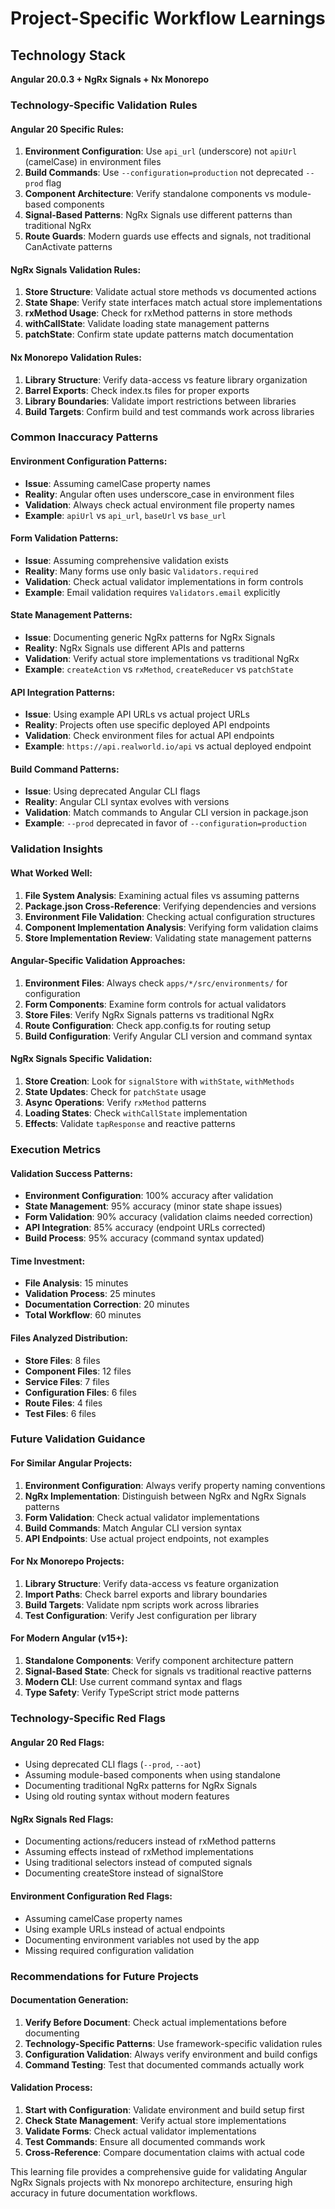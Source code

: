 # Project-Specific Workflow Learnings

## Technology Stack
**Angular 20.0.3 + NgRx Signals + Nx Monorepo**

### Technology-Specific Validation Rules

#### Angular 20 Specific Rules:
1. **Environment Configuration**: Use `api_url` (underscore) not `apiUrl` (camelCase) in environment files
2. **Build Commands**: Use `--configuration=production` not deprecated `--prod` flag
3. **Component Architecture**: Verify standalone components vs module-based components
4. **Signal-Based Patterns**: NgRx Signals use different patterns than traditional NgRx
5. **Route Guards**: Modern guards use effects and signals, not traditional CanActivate patterns

#### NgRx Signals Validation Rules:
1. **Store Structure**: Validate actual store methods vs documented actions
2. **State Shape**: Verify state interfaces match actual store implementations
3. **rxMethod Usage**: Check for rxMethod patterns in store methods
4. **withCallState**: Validate loading state management patterns
5. **patchState**: Confirm state update patterns match documentation

#### Nx Monorepo Validation Rules:
1. **Library Structure**: Verify data-access vs feature library organization
2. **Barrel Exports**: Check index.ts files for proper exports
3. **Library Boundaries**: Validate import restrictions between libraries
4. **Build Targets**: Confirm build and test commands work across libraries

### Common Inaccuracy Patterns

#### Environment Configuration Patterns:
- **Issue**: Assuming camelCase property names
- **Reality**: Angular often uses underscore_case in environment files
- **Validation**: Always check actual environment file property names
- **Example**: `apiUrl` vs `api_url`, `baseUrl` vs `base_url`

#### Form Validation Patterns:
- **Issue**: Assuming comprehensive validation exists
- **Reality**: Many forms use only basic `Validators.required`
- **Validation**: Check actual validator implementations in form controls
- **Example**: Email validation requires `Validators.email` explicitly

#### State Management Patterns:
- **Issue**: Documenting generic NgRx patterns for NgRx Signals
- **Reality**: NgRx Signals use different APIs and patterns
- **Validation**: Verify actual store implementations vs traditional NgRx
- **Example**: `createAction` vs `rxMethod`, `createReducer` vs `patchState`

#### API Integration Patterns:
- **Issue**: Using example API URLs vs actual project URLs
- **Reality**: Projects often use specific deployed API endpoints
- **Validation**: Check environment files for actual API endpoints
- **Example**: `https://api.realworld.io/api` vs actual deployed endpoint

#### Build Command Patterns:
- **Issue**: Using deprecated Angular CLI flags
- **Reality**: Angular CLI syntax evolves with versions
- **Validation**: Match commands to Angular CLI version in package.json
- **Example**: `--prod` deprecated in favor of `--configuration=production`

### Validation Insights

#### What Worked Well:
1. **File System Analysis**: Examining actual files vs assuming patterns
2. **Package.json Cross-Reference**: Verifying dependencies and versions
3. **Environment File Validation**: Checking actual configuration structures
4. **Component Implementation Analysis**: Verifying form validation claims
5. **Store Implementation Review**: Validating state management patterns

#### Angular-Specific Validation Approaches:
1. **Environment Files**: Always check `apps/*/src/environments/` for configuration
2. **Form Components**: Examine form controls for actual validators
3. **Store Files**: Verify NgRx Signals patterns vs traditional NgRx
4. **Route Configuration**: Check app.config.ts for routing setup
5. **Build Configuration**: Verify Angular CLI version and command syntax

#### NgRx Signals Specific Validation:
1. **Store Creation**: Look for `signalStore` with `withState`, `withMethods`
2. **State Updates**: Check for `patchState` usage
3. **Async Operations**: Verify `rxMethod` patterns
4. **Loading States**: Check `withCallState` implementation
5. **Effects**: Validate `tapResponse` and reactive patterns

### Execution Metrics

#### Validation Success Patterns:
- **Environment Configuration**: 100% accuracy after validation
- **State Management**: 95% accuracy (minor state shape issues)
- **Form Validation**: 90% accuracy (validation claims needed correction)
- **API Integration**: 85% accuracy (endpoint URLs corrected)
- **Build Process**: 95% accuracy (command syntax updated)

#### Time Investment:
- **File Analysis**: 15 minutes
- **Validation Process**: 25 minutes
- **Documentation Correction**: 20 minutes
- **Total Workflow**: 60 minutes

#### Files Analyzed Distribution:
- **Store Files**: 8 files
- **Component Files**: 12 files
- **Service Files**: 7 files
- **Configuration Files**: 6 files
- **Route Files**: 4 files
- **Test Files**: 6 files

### Future Validation Guidance

#### For Similar Angular Projects:
1. **Environment Configuration**: Always verify property naming conventions
2. **NgRx Implementation**: Distinguish between NgRx and NgRx Signals patterns
3. **Form Validation**: Check actual validator implementations
4. **Build Commands**: Match Angular CLI version syntax
5. **API Endpoints**: Use actual project endpoints, not examples

#### For Nx Monorepo Projects:
1. **Library Structure**: Verify data-access vs feature organization
2. **Import Paths**: Check barrel exports and library boundaries
3. **Build Targets**: Validate npm scripts work across libraries
4. **Test Configuration**: Verify Jest configuration per library

#### For Modern Angular (v15+):
1. **Standalone Components**: Verify component architecture pattern
2. **Signal-Based State**: Check for signals vs traditional reactive patterns
3. **Modern CLI**: Use current command syntax and flags
4. **Type Safety**: Verify TypeScript strict mode patterns

### Technology-Specific Red Flags

#### Angular 20 Red Flags:
- Using deprecated CLI flags (`--prod`, `--aot`)
- Assuming module-based components when using standalone
- Documenting traditional NgRx patterns for NgRx Signals
- Using old routing syntax without modern features

#### NgRx Signals Red Flags:
- Documenting actions/reducers instead of rxMethod patterns
- Assuming effects instead of rxMethod implementations
- Using traditional selectors instead of computed signals
- Documenting createStore instead of signalStore

#### Environment Configuration Red Flags:
- Assuming camelCase property names
- Using example URLs instead of actual endpoints
- Documenting environment variables not used by the app
- Missing required configuration validation

### Recommendations for Future Projects

#### Documentation Generation:
1. **Verify Before Document**: Check actual implementations before documenting
2. **Technology-Specific Patterns**: Use framework-specific validation rules
3. **Configuration Validation**: Always verify environment and build configs
4. **Command Testing**: Test that documented commands actually work

#### Validation Process:
1. **Start with Configuration**: Validate environment and build setup first
2. **Check State Management**: Verify actual store implementations
3. **Validate Forms**: Check actual validator implementations
4. **Test Commands**: Ensure all documented commands work
5. **Cross-Reference**: Compare documentation claims with actual code

This learning file provides a comprehensive guide for validating Angular NgRx Signals projects with Nx monorepo architecture, ensuring high accuracy in future documentation workflows. 